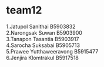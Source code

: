 # team12
1.Jatupol Sanithai B5903832 <br>
2.Narongsak Suwan B5903900 <br>
3.Tanapon Tasantia B5903917 <br>
4.Sarocha Suksabai B5905713 <br>
5.Prawee Yutthaweeravong B5915477 <br>
6.Jenjira Klomtrakul B5917518 


